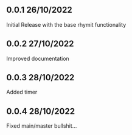 ## 0.0.1 26/10/2022
Initial Release with the base rhymit functionality

## 0.0.2 27/10/2022
Improved documentation

## 0.0.3 28/10/2022
Added timer

## 0.0.4 28/10/2022
Fixed main/master bullshit...